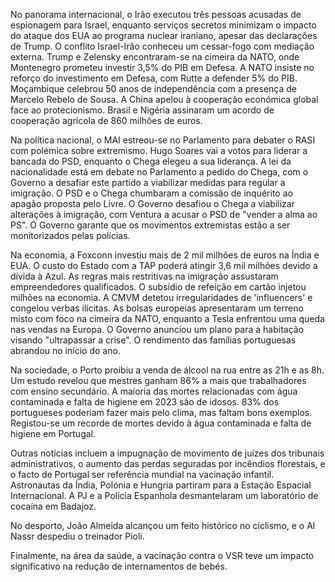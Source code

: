 No panorama internacional, o Irão executou três pessoas acusadas de espionagem para Israel, enquanto serviços secretos minimizam o impacto do ataque dos EUA ao programa nuclear iraniano, apesar das declarações de Trump. O conflito Israel-Irão conheceu um cessar-fogo com mediação externa. Trump e Zelensky encontraram-se na cimeira da NATO, onde Montenegro prometeu investir 3,5% do PIB em Defesa. A NATO insiste no reforço do investimento em Defesa, com Rutte a defender 5% do PIB. Moçambique celebrou 50 anos de independência com a presença de Marcelo Rebelo de Sousa. A China apelou à cooperação económica global face ao protecionismo. Brasil e Nigéria assinaram um acordo de cooperação agrícola de 860 milhões de euros.

Na política nacional, o MAI estreou-se no Parlamento para debater o RASI com polémica sobre extremismo. Hugo Soares vai a votos para liderar a bancada do PSD, enquanto o Chega elegeu a sua liderança. A lei da nacionalidade está em debate no Parlamento a pedido do Chega, com o Governo a desafiar este partido a viabilizar medidas para regular a imigração. O PSD e o Chega chumbaram a comissão de inquérito ao apagão proposta pelo Livre. O Governo desafiou o Chega a viabilizar alterações à imigração, com Ventura a acusar o PSD de "vender a alma ao PS". O Governo garante que os movimentos extremistas estão a ser monitorizados pelas polícias.

Na economia, a Foxconn investiu mais de 2 mil milhões de euros na Índia e EUA. O custo do Estado com a TAP poderá atingir 3,6 mil milhões devido a dívida à Azul. As regras mais restritivas na imigração assustaram empreendedores qualificados. O subsídio de refeição em cartão injetou milhões na economia. A CMVM detetou irregularidades de 'influencers' e congelou verbas ilícitas. As bolsas europeias apresentaram um terreno misto com foco na cimeira da NATO, enquanto a Tesla enfrentou uma queda nas vendas na Europa. O Governo anunciou um plano para a habitação visando "ultrapassar a crise". O rendimento das famílias portuguesas abrandou no início do ano.

Na sociedade, o Porto proibiu a venda de álcool na rua entre as 21h e as 8h. Um estudo revelou que mestres ganham 86% a mais que trabalhadores com ensino secundário. A maioria das mortes relacionadas com água contaminada e falta de higiene em 2023 são de idosos. 83% dos portugueses poderiam fazer mais pelo clima, mas faltam bons exemplos. Registou-se um recorde de mortes devido à água contaminada e falta de higiene em Portugal.

Outras notícias incluem a impugnação de movimento de juízes dos tribunais administrativos, o aumento das perdas seguradas por incêndios florestais, e o facto de Portugal ser referência mundial na vacinação infantil. Astronautas da Índia, Polónia e Hungria partiram para a Estação Espacial Internacional. A PJ e a Polícia Espanhola desmantelaram um laboratório de cocaína em Badajoz.

No desporto, João Almeida alcançou um feito histórico no ciclismo, e o Al Nassr despediu o treinador Pioli.

Finalmente, na área da saúde, a vacinação contra o VSR teve um impacto significativo na redução de internamentos de bebés.